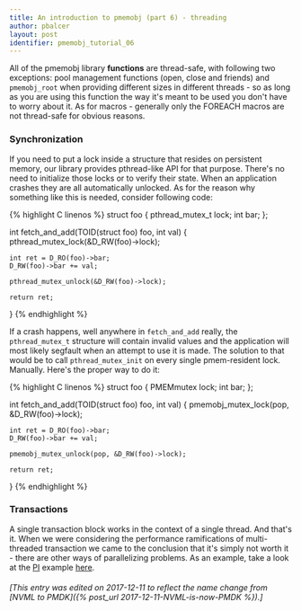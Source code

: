 ```yaml
---
title: An introduction to pmemobj (part 6) - threading
author: pbalcer
layout: post
identifier: pmemobj_tutorial_06
---
```


All of the pmemobj library **functions** are thread-safe, with following two exceptions: pool management functions (open, close and friends) and `pmemobj_root` when providing different sizes in different threads - so as long as you are using this function the way it's meant to be used you don't have to worry about it. As for macros - generally only the FOREACH macros are not thread-safe for obvious reasons.

### Synchronization

If you need to put a lock inside a structure that resides on persistent memory, our library provides pthread-like API for that purpose. There's no need to initialize those locks or to verify their state. When an application crashes they are all automatically unlocked. As for the reason why something like this is needed, consider following code:

{% highlight C linenos %}
struct foo {
	pthread_mutex_t lock;
	int bar;
};

int fetch_and_add(TOID(struct foo) foo, int val) {
	pthread_mutex_lock(&D_RW(foo)->lock);

	int ret = D_RO(foo)->bar;
	D_RW(foo)->bar += val;

	pthread_mutex_unlock(&D_RW(foo)->lock);

	return ret;
}
{% endhighlight %}

If a crash happens, well anywhere in `fetch_and_add` really, the `pthread_mutex_t` structure will contain invalid values and the application will most likely segfault when an attempt to use it is made. The solution to that would be to call `pthread_mutex_init` on every single pmem-resident lock. Manually. Here's the proper way to do it:

{% highlight C linenos %}
struct foo {
	PMEMmutex lock;
	int bar;
};

int fetch_and_add(TOID(struct foo) foo, int val) {
	pmemobj_mutex_lock(pop, &D_RW(foo)->lock);

	int ret = D_RO(foo)->bar;
	D_RW(foo)->bar += val;

	pmemobj_mutex_unlock(pop, &D_RW(foo)->lock);

	return ret;
}
{% endhighlight %}

### Transactions

A single transaction block works in the context of a single thread. And that's it. When we were considering the performance ramifications of multi-threaded transaction we came to the conclusion that it's simply not worth it - there are other ways of parallelizing problems. As an example, take a look at the [PI](https://en.wikipedia.org/wiki/Leibniz_formula_for_%CF%80) example [here](https://github.com/pmem/pmdk/tree/master/src/examples/libpmemobj).

###### [This entry was edited on 2017-12-11 to reflect the name change from [NVML to PMDK]({% post_url 2017-12-11-NVML-is-now-PMDK %}).]
